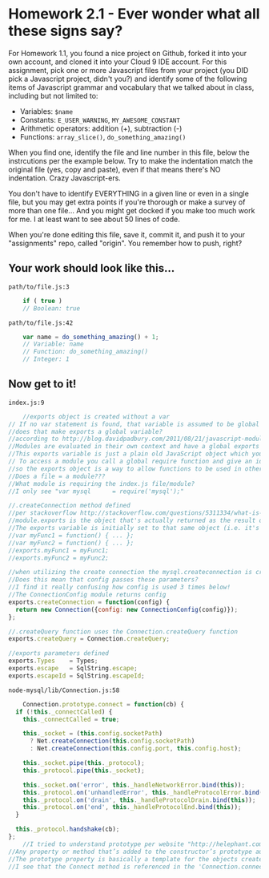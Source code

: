 # Homework 2.1 - Ever wonder what all these signs say?

For Homework 1.1, you found a nice project on Github, forked it into your own account, and cloned it into your Cloud 9 IDE account. For this assignment, pick one or more Javascript files from your project (you DID pick a Javascript project, didn't you?) and identify some of the following items of Javascript grammar and vocabulary that we talked about in class, including but not limited to:

* Variables: `$name`
* Constants: `E_USER_WARNING`, `MY_AWESOME_CONSTANT`
* Arithmetic operators: addition (+), subtraction (-)
* Functions: `array_slice()`, `do_something_amazing()`

When you find one, identify the file and line number in this file, below the instrcutions per the example below. Try to make the indentation match the original file (yes, copy and paste), even if that means there's NO indentation. Crazy Javascript-ers.

You don't have to identify EVERYTHING in a given line or even in a single file, but you may get extra points if you're thorough or make a survey of more than one file... And you might get docked if you make too much work for me. I at least want to see about 50 lines of code.

When you're done editing this file, save it, commit it, and push it to your "assignments" repo, called "origin". You remember how to push, right?

## Your work should look like this...

`path/to/file.js:3`
```javascript
    if ( true )
    // Boolean: true
```

`path/to/file.js:42`
```javascript
    var name = do_something_amazing() + 1;
    // Variable: name
    // Function: do_something_amazing()
    // Integer: 1
```

## Now get to it!
`index.js:9`
```javascript
    //exports object is created without a var
// If no var statement is found, that variable is assumed to be global
//does that make exports a global variable?
//according to http://blog.davidpadbury.com/2011/08/21/javascript-modules/
//Modules are evaluated in their own context and have a global exports variable made available to them
//This exports variable is just a plain old JavaScript object which you can attach things to
// To access a module you call a global require function and give an identifier for the package you are requesting
//so the exports object is a way to allow functions to be used in other files
//Does a file = a module???
//What module is requiring the index.js file/module?
//I only see "var mysql      = require('mysql');"

//.createConnection method defined
//per stackoverflow http://stackoverflow.com/questions/5311334/what-is-the-purpose-of-nodejs-module-exports-and-how-do-you-use-it
//module.exports is the object that's actually returned as the result of a require call.
//The exports variable is initially set to that same object (i.e. it's a shorthand "alias"), so in the module code you would usually write something like this:
//var myFunc1 = function() { ... };
//var myFunc2 = function() { ... };
//exports.myFunc1 = myFunc1;
//exports.myFunc2 = myFunc2;

//when utilizing the create connection the mysql.createconnection is created with host, user and password parameters
//Does this mean that config passes these parameters?
//I find it really confusing how config is used 3 times below!
//The ConnectionConfig module returns config
exports.createConnection = function(config) {
  return new Connection({config: new ConnectionConfig(config)});
};

//.createQuery function uses the Connection.createQuery function
exports.createQuery = Connection.createQuery;

//exports parameters defined
exports.Types    = Types;
exports.escape   = SqlString.escape;
exports.escapeId = SqlString.escapeId;

```

`node-mysql/lib/Connection.js:58`
```javascript
    Connection.prototype.connect = function(cb) {
  if (!this._connectCalled) {
    this._connectCalled = true;

    this._socket = (this.config.socketPath)
      ? Net.createConnection(this.config.socketPath)
      : Net.createConnection(this.config.port, this.config.host);

    this._socket.pipe(this._protocol);
    this._protocol.pipe(this._socket);

    this._socket.on('error', this._handleNetworkError.bind(this));
    this._protocol.on('unhandledError', this._handleProtocolError.bind(this));
    this._protocol.on('drain', this._handleProtocolDrain.bind(this));
    this._protocol.on('end', this._handleProtocolEnd.bind(this));
  }

  this._protocol.handshake(cb);
};
    //I tried to understand prototype per website "http://helephant.com/2009/01/18/javascript-object-prototype/"
//Any property or method that’s added to the constructor’s prototype automatically becomes part of every object created by that function.
//The prototype property is basically a template for the objects created by the constructor.
//I see that the Connect method is referenced in the 'Connection.connect(); command when the node-mysql is being used
```
